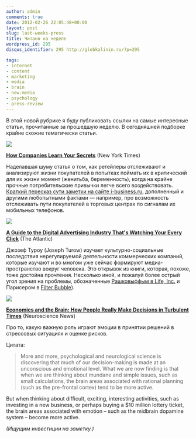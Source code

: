 ```yaml
---
author: admin
comments: true
date: 2012-02-26 22:05:48+00:00
layout: post
slug: last-weeks-press
title: Читано на неделе
wordpress_id: 295
disqus_identifier: 295 http://glebkalinin.ru/?p=295

tags:
- internet
- content
- marketing
- media
- brain
- new-media
- psychology
- press-review
---
```


В этой новой рубрике я буду публиковать ссылки на самые интересные статьи, прочитанные за прошедшую неделю. В сегодняшней подборке крайне схожие тематически статьи.

![](http://raum7linodewp.s3.amazonaws.com/wp-content/uploads/2012/02/19target_span-articleLarge-500x333.jpg)

**[How Companies Learn Your Secrets](http://www.nytimes.com/2012/02/19/magazine/shopping-habits.html?_r=3&pagewanted=all)** (New York Times)

Наделавшая шуму статья о том, как ретейлеры отслеживают и анализируют жизни покупателей в попытках поймать их в критический для их жизни момент (женитьба, беременность), когда на крайне прочные потребительские привычки легче всего воздействовать. [Краткий пересказ сути заметки на сайте i-business.ru](http://i-business.ru/blogs/17620), дополненный и другими любопытными фактами — например, про возможность отслеживать пути покупателей в торговых центрах по сигналам их мобильных телефонов.

![](http://raum7linodewp.s3.amazonaws.com/wp-content/uploads/2012/02/FSA2_615-500x399.jpg)

**[A Guide to the Digital Advertising Industry That's Watching Your Every Click](http://www.theatlantic.com/technology/archive/2012/02/a-guide-to-the-digital-advertising-industry-thats-watching-your-every-click/252667/)** (The Atlantic)

Джозеф Туроу (Joseph Turow) изучает культурно-социальные последствия нерегулируемой деятельности коммерческих компаний, которые изучают и во многом уже сейчас формируют медиа-пространство вокруг человека. Это открывок из книги, которая, похоже, тоже достойна прочтения. Несколько иной, и пожалуй более острый угол зрения на проблемы, обозначенные [Рашковыффым в Life, Inc.](http://glebkalinin.ru/douglas-rushkoff-life-inc/) и Парисером в [Filter Bubble](http://en.wikipedia.org/wiki/Filter_bubble)).

![](http://raum7linodewp.s3.amazonaws.com/wp-content/uploads/2012/02/prsx34vk-1329715430-500x325.jpg)

**[Economics and the Brain: How People Really Make Decisions in Turbulent Times](http://neurosciencenews.com/economics-brain-how-people-make-decisions/)** (Neuroscience News)

Про то, какую важную роль играют эмоции в принятии решений в стрессовых ситуациях и оценке рисков.

Цитата:



> More and more, psychological and neurological science is discovering that much of our decision-making is made at an unconscious and emotional level. What we are now finding is that when we are thinking about mundane and simple issues, such as small calculations, the brain areas associated with rational planning (such as the pre-frontal cortex) tend to be more active.

But when thinking about difficult, exciting, interesting activities, such as investing in a new business, or perhaps buying a $10 million lottery ticket, the brain areas associated with emotion – such as the midbrain dopamine system – become more active.



_(Ищущим инвестиции на заметку.)_


